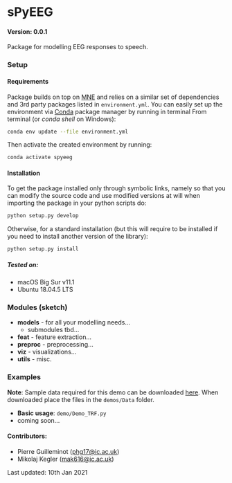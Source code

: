 # sPyEEG

#### Version: 0.0.1

Package for modelling EEG responses to speech.

### Setup

#### Requirements
Package builds on top on [MNE](https://mne.tools/stable/index.html) and relies on a similar set of dependencies and 3rd party packages listed in ```environment.yml```. You can easily set up the environment via [Conda](https://docs.conda.io/en/latest/) package manager by running in terminal From terminal (or _conda shell_ on Windows): 
```bash
conda env update --file environment.yml
```
Then activate the created environment by running:
```bash
conda activate spyeeg
```

#### Installation
To get the package installed only through symbolic links, namely so that you can modify the source code and use modified versions at will when importing the package in your python scripts do:

```bash
python setup.py develop
```

Otherwise, for a standard installation (but this will require to be installed if you need to install another version of the library):

```bash
python setup.py install
```

##### Tested on:
- macOS Big Sur v11.1
- Ubuntu 18.04.5 LTS

### Modules (sketch)
- **models** - for all your modelling needs...
  - submodules tbd...
- **feat** - feature extraction...
- **preproc** - preprocessing...
- **viz** - visualizations...
- **utils** - misc.
### Examples
**Note**: Sample data required for this demo can be downloaded [here](https://imperialcollegelondon.box.com/s/afalp7tysg6nlayb5hftyn5xopv6uh99). When downloaded place the files in the ```demos/Data``` folder.
- **Basic usage**: ```demo/Demo_TRF.py```
- coming soon...

#### Contributors:
- Pierre Guilleminot (phg17@ic.ac.uk)
- Mikolaj Kegler (mak616@ic.ac.uk)

Last updated: 10th Jan 2021